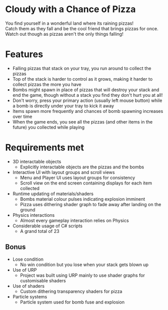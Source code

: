 # Cloudy with a Chance of Pizza
You find yourself in a wonderful land where its raining pizzas!  
Catch them as they fall and be the cool friend that brings pizzas for once.  
Watch out though as pizzas aren't the only things falling!
# Features
* Falling pizzas that stack on your tray, you run around to collect the pizzas
* Top of the stack is harder to control as it grows, making it harder to collect pizzas the more you have
* Bombs might spawn in place of pizzas that will destroy your stack and end the game, though without a stack you find they don't hurt you at all!
* Don't worry, press your primary action (usually left mouse button) while a bomb is directly under your tray to kick it away
* Items spawn more frequently and chances of bomb spawning increases over time
* When the game ends, you see all the pizzas (and other items in the future) you collected while playing
# Requirements met
* 3D interactable objects
  * Explicitly interactable objects are the pizzas and the bombs
* Interactive UI with layout groups and scroll views
  * Menu and Player UI uses layout groups for consistency
  * Scroll view on the end screen containing displays for each item collected
* Runtime updating of materials/shaders
  * Bombs material colour pulses indicating explosion imminent
  * Pizza uses dithering shader graph to fade away after landing on the ground
* Physics interactions
  * Almost every gameplay interaction relies on Physics
* Considerable usage of C# scripts
  * A grand total of 23
## Bonus
* Lose condition
  * No win condition but you lose when your stack gets blown up
* Use of URP
  * Project was built using URP mainly to use shader graphs for customisable shaders
* Use of shaders
  * Custom dithering transparency shaders for pizza
* Particle systems
  * Particle system used for bomb fuse and explosion
